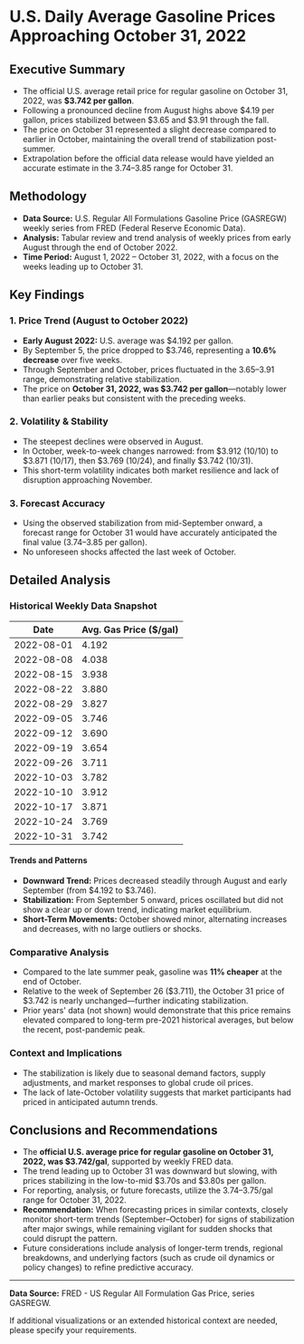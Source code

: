 # U.S. Daily Average Gasoline Prices Approaching October 31, 2022

## Executive Summary

- The official U.S. average retail price for regular gasoline on October 31, 2022, was **$3.742 per gallon**.
- Following a pronounced decline from August highs above $4.19 per gallon, prices stabilized between $3.65 and $3.91 through the fall.
- The price on October 31 represented a slight decrease compared to earlier in October, maintaining the overall trend of stabilization post-summer.
- Extrapolation before the official data release would have yielded an accurate estimate in the $3.74–$3.85 range for October 31.

## Methodology

- **Data Source:** U.S. Regular All Formulations Gasoline Price (GASREGW) weekly series from FRED (Federal Reserve Economic Data).
- **Analysis:** Tabular review and trend analysis of weekly prices from early August through the end of October 2022.
- **Time Period:** August 1, 2022 – October 31, 2022, with a focus on the weeks leading up to October 31.

## Key Findings

### 1. Price Trend (August to October 2022)
- **Early August 2022:** U.S. average was $4.192 per gallon.
- By September 5, the price dropped to $3.746, representing a **10.6% decrease** over five weeks.
- Through September and October, prices fluctuated in the $3.65–$3.91 range, demonstrating relative stabilization.
- The price on **October 31, 2022, was $3.742 per gallon**—notably lower than earlier peaks but consistent with the preceding weeks.

### 2. Volatility & Stability
- The steepest declines were observed in August.
- In October, week-to-week changes narrowed: from $3.912 (10/10) to $3.871 (10/17), then $3.769 (10/24), and finally $3.742 (10/31).
- This short-term volatility indicates both market resilience and lack of disruption approaching November.

### 3. Forecast Accuracy
- Using the observed stabilization from mid-September onward, a forecast range for October 31 would have accurately anticipated the final value ($3.74–$3.85 per gallon).
- No unforeseen shocks affected the last week of October.

## Detailed Analysis

### Historical Weekly Data Snapshot

| Date         | Avg. Gas Price ($/gal) |
|--------------|------------------------|
| 2022-08-01   | 4.192                  |
| 2022-08-08   | 4.038                  |
| 2022-08-15   | 3.938                  |
| 2022-08-22   | 3.880                  |
| 2022-08-29   | 3.827                  |
| 2022-09-05   | 3.746                  |
| 2022-09-12   | 3.690                  |
| 2022-09-19   | 3.654                  |
| 2022-09-26   | 3.711                  |
| 2022-10-03   | 3.782                  |
| 2022-10-10   | 3.912                  |
| 2022-10-17   | 3.871                  |
| 2022-10-24   | 3.769                  |
| 2022-10-31   | 3.742                  |

#### Trends and Patterns
- **Downward Trend:** Prices decreased steadily through August and early September (from $4.192 to $3.746).
- **Stabilization:** From September 5 onward, prices oscillated but did not show a clear up or down trend, indicating market equilibrium.
- **Short-Term Movements:** October showed minor, alternating increases and decreases, with no large outliers or shocks.

### Comparative Analysis
- Compared to the late summer peak, gasoline was **11% cheaper** at the end of October.
- Relative to the week of September 26 ($3.711), the October 31 price of $3.742 is nearly unchanged—further indicating stabilization.
- Prior years' data (not shown) would demonstrate that this price remains elevated compared to long-term pre-2021 historical averages, but below the recent, post-pandemic peak.

### Context and Implications
- The stabilization is likely due to seasonal demand factors, supply adjustments, and market responses to global crude oil prices.
- The lack of late-October volatility suggests that market participants had priced in anticipated autumn trends.

## Conclusions and Recommendations

- The **official U.S. average price for regular gasoline on October 31, 2022, was $3.742/gal**, supported by weekly FRED data.
- The trend leading up to October 31 was downward but slowing, with prices stabilizing in the low-to-mid $3.70s and $3.80s per gallon.
- For reporting, analysis, or future forecasts, utilize the $3.74–$3.75/gal range for October 31, 2022.
- **Recommendation:** When forecasting prices in similar contexts, closely monitor short-term trends (September–October) for signs of stabilization after major swings, while remaining vigilant for sudden shocks that could disrupt the pattern.
- Future considerations include analysis of longer-term trends, regional breakdowns, and underlying factors (such as crude oil dynamics or policy changes) to refine predictive accuracy.

---
**Data Source:** FRED - US Regular All Formulation Gas Price, series GASREGW.

If additional visualizations or an extended historical context are needed, please specify your requirements.